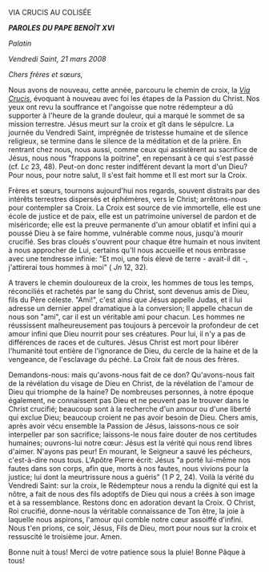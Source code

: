 VIA CRUCIS AU COLISÉE

***PAROLES*** ***DU PAPE BENOÎT XVI***

*Palatin*

*Vendredi Saint, 21 mars 2008*

*Chers frères et sœurs,*

Nous avons de nouveau, cette année, parcouru le chemin de croix, la *[Via Crucis](http://www.vatican.va/news_services/liturgy/2008/documents/ns_lit_doc_20080321_via-crucis_fr.html)*, évoquant à nouveau avec foi les étapes de la Passion du Christ. Nos yeux ont revu la souffrance et l'angoisse que notre rédempteur a dû supporter à l'heure de la grande douleur, qui a marqué le sommet de sa mission terrestre. Jésus meurt sur la croix et gît dans le sépulcre. La journée du Vendredi Saint, imprégnée de tristesse humaine et de silence religieux, se termine dans le silence de la méditation et de la prière. En rentrant chez nous, nous aussi, comme ceux qui assistèrent au sacrifice de Jésus, nous nous "frappons la poitrine", en repensant à ce qui s'est passé (cf. *Lc* 23, 48). Peut-on donc rester indifférent devant la mort d'un Dieu? Pour nous, pour notre salut, Il s'est fait homme et Il est mort sur la Croix.

Frères et sœurs, tournons aujourd'hui nos regards, souvent distraits par des intérêts terrestres dispersés et éphémères, vers le Christ; arrêtons-nous pour contempler sa Croix. La Croix est source de vie immortelle, elle est une école de justice et de paix, elle est un patrimoine universel de pardon et de miséricorde; elle est la preuve permanente d'un amour oblatif et infini qui a poussé Dieu à se faire homme, vulnérable comme nous, jusqu'à mourir crucifié. Ses bras cloués s'ouvrent pour chaque être humain et nous invitent à nous approcher de Lui, certains qu'Il nous accueille et nous embrasse avec une tendresse infinie: "Et moi, une fois élevé de terre - avait-il dit -, j'attirerai tous hommes à moi" ( *Jn* 12, 32).

A travers le chemin douloureux de la croix, les hommes de tous les temps, réconciliés et rachetés par le sang du Christ, sont devenus amis de Dieu, fils du Père céleste. "Ami!", c'est ainsi que Jésus appelle Judas, et il lui adresse un dernier appel dramatique à la conversion; Il appelle chacun de nous son "ami", car il est un véritable ami pour chacun. Les hommes ne réussissent malheureusement pas toujours à percevoir la profondeur de cet amour infini que Dieu nourrit pour ses créatures. Pour lui, il n'y a pas de différences de races et de cultures. Jésus Christ est mort pour libérer l'humanité tout entière de l'ignorance de Dieu, du cercle de la haine et de la vengeance, de l'esclavage du péché. La Croix fait de nous des frères.

Demandons-nous: mais qu'avons-nous fait de ce don? Qu'avons-nous fait de la révélation du visage de Dieu en Christ, de la révélation de l'amour de Dieu qui triomphe de la haine? De nombreuses personnes, à notre époque également, ne connaissent pas Dieu et ne peuvent pas le trouver dans le Christ crucifié; beaucoup sont à la recherche d'un amour ou d'une liberté qui exclue Dieu; beaucoup croient ne pas avoir besoin de Dieu. Chers amis, après avoir vécu ensemble la Passion de Jésus, laissons-nous ce soir interpeller par son sacrifice; laissons-le nous faire douter de nos certitudes humaines; ouvrons-lui notre cœur: Jésus est la vérité qui nous rend libres d'aimer. N'ayons pas peur! En mourant, le Seigneur a sauvé les pécheurs, c'est-à-dire nous tous. L'Apôtre Pierre écrit: Jésus "a porté lui-même nos fautes dans son corps, afin que, morts à nos fautes, nous vivions pour la justice; lui dont la meurtrissure nous a guéris" (1 *P* 2, 24). Voilà la vérité du Vendredi Saint: sur la croix, le Rédempteur nous a rendu la dignité qui est la nôtre, a fait de nous des fils adoptifs de Dieu qui nous a créés à son image et à sa ressemblance. Restons donc en adoration devant la Croix. O Christ, Roi crucifié, donne-nous la véritable connaissance de Ton être, la joie à laquelle nous aspirons, l'amour qui comble notre cœur assoiffé d'infini. Nous t'en prions, ce soir, Jésus, Fils de Dieu, mort pour nous sur la croix et ressuscité le troisième jour. Amen.

Bonne nuit à tous! Merci de votre patience sous la pluie! Bonne Pâque à tous!